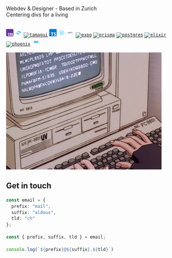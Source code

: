 Webdev & Designer - Based in Zurich <br/>
Centering divs for a living <br/><br/>

<a href="https://github.com/topics/css" target="_blank"><code><img height="20" alt="css" src="https://raw.githubusercontent.com/github/explore/8144ae7e9ec2274bdb8f76bdbdb6e6509538c7a8/topics/css/css.png"></code></a>
<a href="https://github.com/topics/tailwind" target="_blank"><code><img height="20" alt="tailwindcss" src="https://raw.githubusercontent.com/github/explore/261c2cda92d09ccad6f8b2dc91af32a2a5856989/topics/tailwind/tailwind.png"></code></a>
<a href="https://github.com/tamagui/tamagui" target="_blank"><code><img height="20" alt="tamagui" src="https://avatars.githubusercontent.com/u/94025540?s=48&v=4"></code></a>
<a href="https://github.com/topics/typescript" target="_blank"><code><img height="20" alt="typescript" src="https://raw.githubusercontent.com/github/explore/80688e429a7d4ef2fca1e82350fe8e3517d3494d/topics/typescript/typescript.png"></code></a>
<a href="https://github.com/topics/react" target="_blank"><code><img height="20" alt="react" src="https://raw.githubusercontent.com/github/explore/80688e429a7d4ef2fca1e82350fe8e3517d3494d/topics/react/react.png"></code></a>
<a href="https://github.com/topics/next" target="_blank"><code><img height="20" alt="nextjs" src="https://raw.githubusercontent.com/github/explore/2ebcebd7b163b2ab12cb5a40bf29264799c81c03/topics/nextjs/nextjs.png"></code></a>
<a href="https://github.com/expo/expo" target="_blank"><code><img height="20" alt="expo" src="https://avatars.githubusercontent.com/u/12504344?s=48&v=4"></code></a>
<a href="https://github.com/prisma/prisma" target="_blank"><code><img height="20" alt="prisma" src="https://avatars.githubusercontent.com/u/17219288?s=48&v=4"></code></a>
<a href="https://github.com/topics/postgres" target="_blank"><code><img height="20" alt="postgres" src="https://avatars.githubusercontent.com/u/177543?s=48&v=4"></code></a>
<a href="https://github.com/topics/elixir" target="_blank"><code><img height="20" alt="elixir" src="https://avatars.githubusercontent.com/u/1481354?s=48&v=4"></code></a>
<a href="https://github.com/phoenixframework/phoenix" target="_blank"><code><img height="20" alt="phoenix" src="https://avatars.githubusercontent.com/u/6510388?s=48&v=4"></code></a>
<a href="https://github.com/topics/go" target="_blank"><code><img height="20" alt="golang" src="https://github.com/github/explore/blob/main/topics/go/go.png?raw=true"></code></a>

<img src="./madeyoulook.webp" alt="i'm too lazy to put something here" />

## Get in touch

```ts
const email = {
  prefix: "mail",
  suffix: "aldous",
  tld: "ch"
};

const { prefix, suffix, tld } = email;

console.log(`${prefix}@${suffix}.${tld}`)
```
